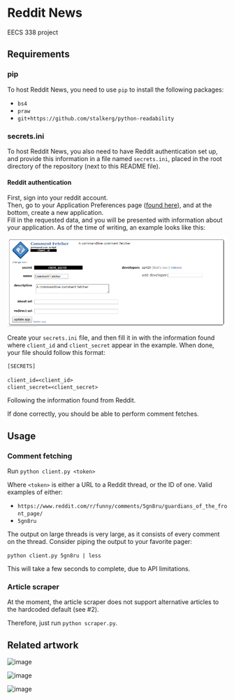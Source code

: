# Reddit News
EECS 338 project

## Requirements
### pip
To host Reddit News, you need to use `pip` to install the following packages:  
- `bs4`
- `praw`
- `git+https://github.com/stalkerg/python-readability`

### secrets.ini
To host Reddit News, you also need to have Reddit authentication set up, and provide this information in a file named `secrets.ini`, placed in the root directory of the repository (next to this README file).

#### Reddit authentication
First, sign into your reddit account.  
Then, go to your Application Preferences page ([found here](https://www.reddit.com/prefs/apps)), and at the bottom, create a new application.  
Fill in the requested data, and you will be presented with information about your application. As of the time of writing, an example looks like this:

![Example application info](https://github.com/za419/reddit-news/raw/assets/appinfo.png)

Create your `secrets.ini` file, and then fill it in with the information found where `client_id` and `client_secret` appear in the example. When done, your file should follow this format:

    [SECRETS]
    
    client_id=<client_id>
    client_secret=<client_secret>

Following the information found from Reddit.

If done correctly, you should be able to perform comment fetches.

## Usage
### Comment fetching
Run `python client.py <token>`

Where `<token>` is either a URL to a Reddit thread, or the ID of one. Valid examples of either:

- `https://www.reddit.com/r/funny/comments/5gn8ru/guardians_of_the_front_page/`
- `5gn8ru`

The output on large threads is very large, as it consists of every comment on the thread. Consider piping the output to your favorite pager:

`python client.py 5gn8ru | less`

This will take a few seconds to complete, due to API limitations.

### Article scraper
At the moment, the article scraper does not support alternative articles to the hardcoded default (see #2).

Therefore, just run `python scraper.py`.

## Related artwork

![image](https://imgs.xkcd.com/comics/python.png)

![image](https://external-preview.redd.it/CjZOp8TpXqT5nmKPemBC_Ad0GedT6UMVyOXAd549cH4.jpg?width=298&s=09cacf3749968b66b55a20eb6396c7480b373bef)

![image](https://imgs.xkcd.com/comics/not_enough_work.png)
